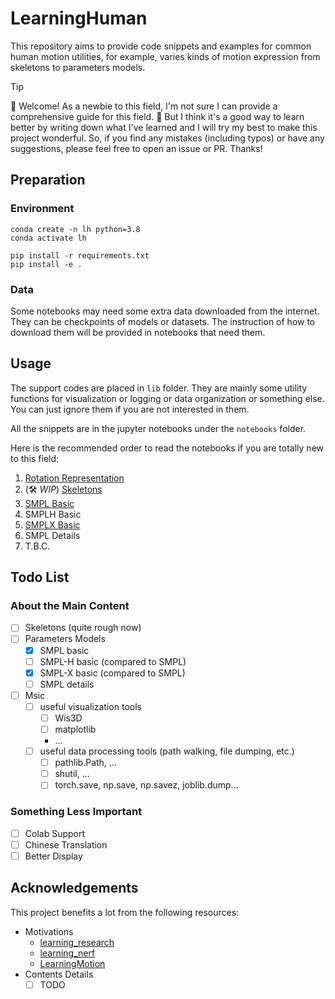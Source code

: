 # LearningHuman

This repository aims to provide code snippets and examples for common human motion utilities, for example, varies kinds of motion expression from skeletons to parameters models.

> [!TIP]
>
> 👋 Welcome! As a newbie to this field, I'm not sure I can provide a comprehensive guide for this field. 📖 But I think it's a good way to learn better by writing down what I've learned and I will try my best to make this project wonderful. So, if you find any mistakes (including typos) or have any suggestions, please feel free to open an issue or PR. Thanks!

## Preparation

### Environment

```shell
conda create -n lh python=3.8
conda activate lh

pip install -r requirements.txt
pip install -e .
```

### Data

Some notebooks may need some extra data downloaded from the internet. They can be checkpoints of models or datasets. The instruction of how to download them will be provided in notebooks that need them.

## Usage

The support codes are placed in `lib` folder. They are mainly some utility functions for visualization or logging or data organization or something else. You can just ignore them if you are not interested in them.

All the snippets are in the jupyter notebooks under the `notebooks` folder.

Here is the recommended order to read the notebooks if you are totally new to this field:

1. [Rotation Representation](notebooks/rotation_representation.ipynb)
2. \(🛠️ *WIP*\) [Skeletons](notebooks/skeletons.ipynb)
3. [SMPL Basic](notebooks/SMPL_basic.ipynb)
4. SMPLH Basic
5. [SMPLX Basic](notebooks/SMPLX_basic.ipynb)
6. SMPL Details
7. T.B.C.


## Todo List

### About the Main Content

- [ ] Skeletons (quite rough now)
- [ ] Parameters Models
    - [x] SMPL basic
    - [ ] SMPL-H basic (compared to SMPL)
    - [x] SMPL-X basic (compared to SMPL)
    - [ ] SMPL details
- [ ] Msic
    - [ ] useful visualization tools
        - [ ] Wis3D
        - [ ] matplotlib
        - ...
    - [ ] useful data processing tools (path walking, file dumping, etc.)
        - [ ] pathlib.Path, ...
        - [ ] shutil, ...
        - [ ] torch.save, np.save, np.savez, joblib.dump...

### Something Less Important

- [ ] Colab Support
- [ ] Chinese Translation
- [ ] Better Display

## Acknowledgements

This project benefits a lot from the following resources:

- Motivations
    - [learning_research](https://github.com/pengsida/learning_research)
    - [learning_nerf](https://github.com/pengsida/learning_nerf)
    - [LearningMotion](https://github.com/phj128/LearningMotion)
- Contents Details
    - [ ] TODO